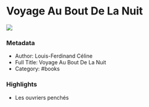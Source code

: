 # Voyage Au Bout De La Nuit

![](https://is3-ssl.mzstatic.com/image/thumb/Publication4/v4/d1/03/f4/d103f4f8-dfe1-11aa-a70b-3c4ac8d42e7a/front_celine.jpg/1400x1600w.jpg)

### Metadata

- Author: Louis-Ferdinand Céline
- Full Title: Voyage Au Bout De La Nuit
- Category: #books

### Highlights

- Les ouvriers penchés
